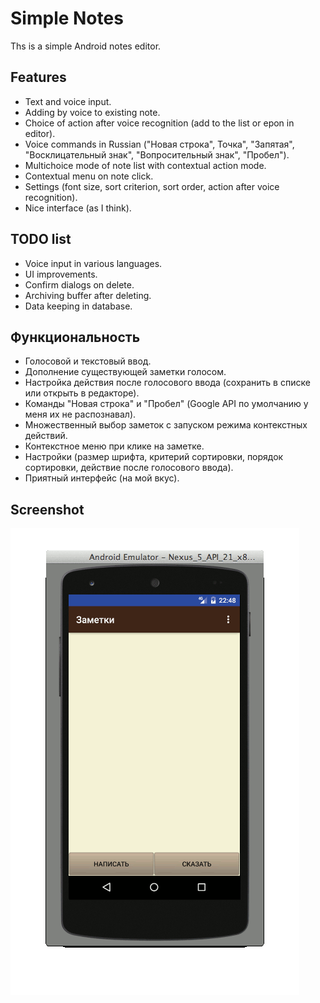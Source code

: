 # Simple Notes

Ths is a simple Android notes editor.

## Features

* Text and voice input.
* Adding by voice to existing note.
* Choice of action after voice recognition (add to the list or epon in editor).
* Voice commands in Russian ("Новая строка", Точка", "Запятая", "Восклицательный знак", "Вопросительный знак", "Пробел").
* Multichoice mode of note list with contextual action mode.
* Contextual menu on note click.
* Settings (font size, sort criterion, sort order, action after voice recognition).
* Nice interface (as I think).

## TODO list
* Voice input in various languages.
* UI improvements.
* Confirm dialogs on delete.
* Archiving buffer after deleting.
* Data keeping in database.

## Функциональность

* Голосовой и текстовый ввод.
* Дополнение существующей заметки голосом.
* Настройка действия после голосового ввода (сохранить в списке или открыть в редакторе).
* Команды "Новая строка" и "Пробел" (Google API по умолчанию у меня их не распознавал).
* Множественный выбор заметок с запуском режима контекстных действий.
* Контекстное меню при клике на заметке.
* Настройки (размер шрифта, критерий сортировки, порядок сортировки, действие после голосового ввода).
* Приятный интерфейс (на мой вкус).

## Screenshot

![Screenshot](/screenshot.gif?raw=true "Screenshot")
